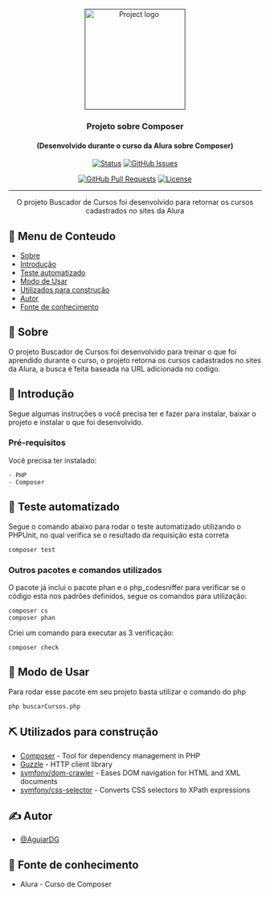 <p align="center">
  <a href="" rel="noopener">
 <img width=200px height=200px src="https://getcomposer.org/img/logo-composer-transparent.png" alt="Project logo"></a>
</p>

<h3 align="center">Projeto sobre Composer <br><h4 align="center">(Desenvolvido durante o curso da Alura sobre Composer)</h4></h3>

<div align="center">

[![Status](https://img.shields.io/badge/status-active-success.svg)]()
[![GitHub Issues](https://img.shields.io/github/issues/AguiarDG/composer)](https://github.com/AguiarDG/composer/issues)

[![GitHub Pull Requests](https://img.shields.io/github/issues-pr/AguiarDG/composer)](https://github.com/AguiarDG/composer/pulls)
[![License](https://img.shields.io/badge/license-MIT-blue.svg)](/LICENSE)

</div>

---

<p align="center"> O projeto Buscador de Cursos foi desenvolvido para retornar os cursos cadastrados no sites da Alura
    <br> 
</p>

## 📝 Menu de Conteudo

- [Sobre](#sobre)
- [Introdução](#introducao)
- [Teste automatizado](#test)
- [Modo de Usar](#usage)
- [Utilizados para construção](#built_using)
- [Autor](#authors)
- [Fonte de conhecimento](#acknowledgement)

## 🧐 Sobre <a name = "sobre"></a>

O projeto Buscador de Cursos foi desenvolvido para treinar o que foi aprendido durante o curso, o projeto retorna os cursos cadastrados no sites da Alura, a busca é feita baseada na URL adicionada no codigo.

## 🏁 Introdução <a name = "introducao"></a>

Segue algumas instruções o você precisa ter e fazer para instalar, baixar o projeto e instalar o que foi desenvolvido.

### Pré-requisitos

Você precisa ter instalado:

```
- PHP
- Composer
```

## 🔧 Teste automatizado <a name = "tests"></a>

Segue o comando abaixo para rodar o teste automatizado utilizando o PHPUnit, no qual verifica se o resultado da requisição esta correta

```
composer test
```

### Outros pacotes e comandos utilizados

O pacote já inclui o pacote phan e o php_codesniffer para verificar se o código esta nos padrões definidos, segue os comandos para utilização:

```
composer cs
composer phan
```

Criei um comando para executar as 3 verificação:

```
composer check
```

## 🎈 Modo de Usar <a name="usage"></a>

Para rodar esse pacote em seu projeto basta utilizar o comando do php

```
php buscarCursos.php
```

## ⛏️ Utilizados para construção <a name = "built_using"></a>

- [Composer](https://getcomposer.org) - Tool for dependency management in PHP
- [Guzzle](https://packagist.org/packages/guzzlehttp/guzzle) - HTTP client library
- [symfony/dom-crawler](https://packagist.org/packages/symfony/dom-crawler) - Eases DOM navigation for HTML and XML documents
- [symfony/css-selector](https://packagist.org/packages/symfony/css-selector) - Converts CSS selectors to XPath expressions

## ✍️ Autor <a name = "authors"></a>

- [@AguiarDG](https://github.com/aguiardg)


## 🎉 Fonte de conhecimento <a name = "acknowledgement"></a>

- Alura - Curso de Composer
